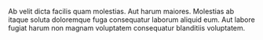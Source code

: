 Ab velit dicta facilis quam molestias. Aut harum maiores. Molestias ab itaque soluta doloremque fuga consequatur laborum aliquid eum. Aut labore fugiat harum non magnam voluptatem consequatur blanditiis voluptatem.